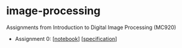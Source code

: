 # image-processing
Assignments from Introduction to Digital Image Processing (MC920)

- Assignment 0: [[notebook](https://github.com/laurelkeys/image-processing/blob/master/assignment-0/Assignment0.ipynb)] [[specification](https://github.com/laurelkeys/image-processing/blob/master/reports/trabalho0.pdf)]